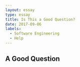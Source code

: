 ```yaml
---
layout: essay
type: essay
title: Is This a Good Question?
date: 2017-09-06
labels:
  - Software Engineering
  - Help
---
```


## A Good Question
